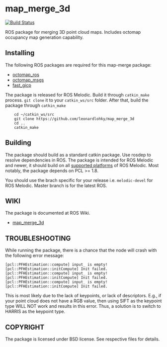 # map_merge_3d

[![Build Status](http://build.ros.org/buildStatus/icon?job=Mdev__map_merge__ubuntu_bionic_amd64)](http://build.ros.org/job/Mdev__map_merge__ubuntu_bionic_amd64)

ROS package for merging 3D point cloud maps. Includes octomap occupancy map generation capability.

Installing
----------
The following ROS packages are required for this map-merge package:
- [octomap_ros](https://github.com/OctoMap/octomap_ros)
- [octomap_msgs](https://github.com/OctoMap/octomap_msgs)
- [fast_gicp](https://github.com/SMRT-AIST/fast_gicp)

The package is released for ROS Melodic. Build it through `catkin_make` process. `git clone` it to your `catkin_ws/src` folder. After that, build the package through `catkin_make`
```
	cd ~/catkin_ws/src
	git clone https://github.com/leonardlohky/map_merge_3d
	cd ..
	catkin_make
```

Building
--------

The package should build as a standard catkin package. Use rosdep to resolve
dependencies in ROS. The package is intended for ROS Melodic and newer, it
should build on all [supported platforms](http://www.ros.org/reps/rep-0003.html#melodic-morenia-may-2018-may-2023)
of ROS Melodic. Most notably, the package depends on PCL >= 1.8.

You should use the brach specific for your release i.e. `melodic-devel` for
ROS Melodic. Master branch is for the latest ROS.

WIKI
----

The package is documented at ROS Wiki.
* [map_merge_3d](http://wiki.ros.org/map_merge_3d)


TROUBLESHOOTING
----
While running the package, there is a chance that the node will crash with the following error message:
```
[pcl::PFHEstimation::compute] input_ is empty!
[pcl::PFHEstimation::initCompute] Init failed.
[pcl::PFHEstimation::compute] input_ is empty!
[pcl::PFHEstimation::initCompute] Init failed.
[pcl::PFHEstimation::compute] input_ is empty!
[pcl::PFHEstimation::initCompute] Init failed.
```
This is most likely due to the lack of keypoints, or lack of descriptors. E.g., if your point cloud does not have a RGB value, then using SIFT as the keypoint type WILL NOT work and results in this error. Thus, a solution is to switch to HARRIS as the keypoint type.

COPYRIGHT
---------

The package is licensed under BSD license. See respective files for details.
